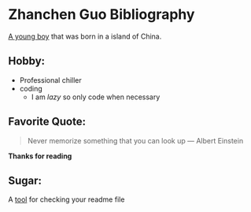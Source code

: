 # Zhanchen Guo Bibliography

[A young boy](https://github.com/markguo40) that was born in a island of China.

## Hobby:

* Professional chiller
* coding
    * I am *lazy* so only code when necessary

## Favorite Quote:

> Never memorize something that you can look up
    ― Albert Einstein

**Thanks for reading**

## Sugar:

A [tool](https://stackedit.io/app) for checking your readme file

